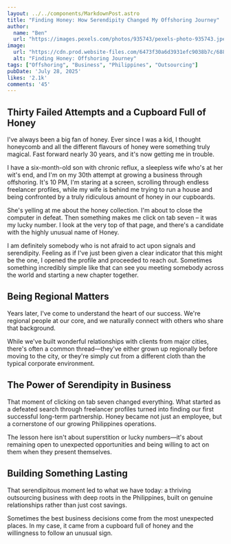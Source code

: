 ```yaml
---
layout: ../../components/MarkdownPost.astro
title: "Finding Honey: How Serendipity Changed My Offshoring Journey"
author: 
  name: "Ben"
  url: "https://images.pexels.com/photos/935743/pexels-photo-935743.jpeg?auto=compress&cs=tinysrgb&w=1260&h=750&dpr=2"
image:
  url: "https://cdn.prod.website-files.com/6473f30a6d3931efc9038b7c/6886f87b2fed5f707c225c97_needle-in-the-haystack-honey-and-serendipity.png"
  alt: "Finding Honey: Offshoring Journey"
tags: ["Offshoring", "Business", "Philippines", "Outsourcing"]
pubDate: 'July 28, 2025'
likes: '2.1k'
comments: '45'
---
```


## Thirty Failed Attempts and a Cupboard Full of Honey

I've always been a big fan of honey. Ever since I was a kid, I thought honeycomb and all the different flavours of honey were something truly magical. Fast forward nearly 30 years, and it's now getting me in trouble.

I have a six-month-old son with chronic reflux, a sleepless wife who's at her wit's end, and I'm on my 30th attempt at growing a business through offshoring. It's 10 PM, I'm staring at a screen, scrolling through endless freelancer profiles, while my wife is behind me trying to run a house and being confronted by a truly ridiculous amount of honey in our cupboards.

She's yelling at me about the honey collection. I'm about to close the computer in defeat. Then something makes me click on tab seven – it was my lucky number. I look at the very top of that page, and there's a candidate with the highly unusual name of Honey.

I am definitely somebody who is not afraid to act upon signals and serendipity. Feeling as if I've just been given a clear indicator that this might be the one, I opened the profile and proceeded to reach out. Sometimes something incredibly simple like that can see you meeting somebody across the world and starting a new chapter together.

## Being Regional Matters

Years later, I've come to understand the heart of our success. We're regional people at our core, and we naturally connect with others who share that background.

While we've built wonderful relationships with clients from major cities, there's often a common thread—they've either grown up regionally before moving to the city, or they're simply cut from a different cloth than the typical corporate environment.

## The Power of Serendipity in Business

That moment of clicking on tab seven changed everything. What started as a defeated search through freelancer profiles turned into finding our first successful long-term partnership. Honey became not just an employee, but a cornerstone of our growing Philippines operations.

The lesson here isn't about superstition or lucky numbers—it's about remaining open to unexpected opportunities and being willing to act on them when they present themselves.

## Building Something Lasting

That serendipitous moment led to what we have today: a thriving outsourcing business with deep roots in the Philippines, built on genuine relationships rather than just cost savings.

Sometimes the best business decisions come from the most unexpected places. In my case, it came from a cupboard full of honey and the willingness to follow an unusual sign.